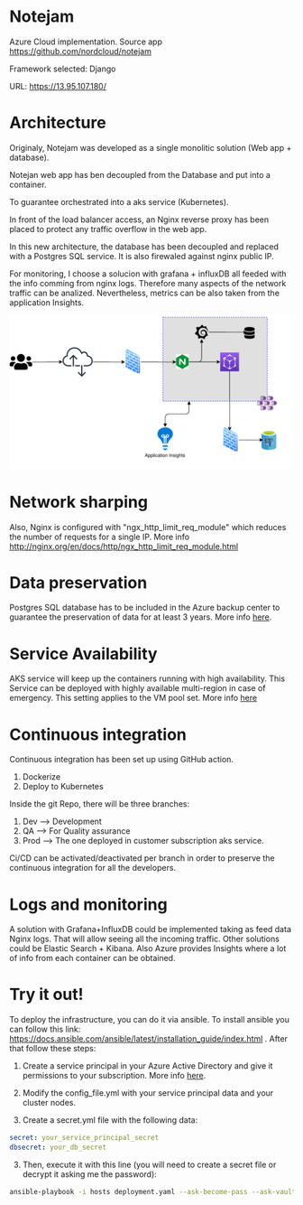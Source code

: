 # Notejam
Azure Cloud implementation. Source app https://github.com/nordcloud/notejam

Framework selected: Django

URL: https://13.95.107.180/ 

# Architecture
Originaly, Notejam was developed as a single monolitic solution (Web app + database).

Notejan web app has ben decoupled from the Database and put into a container.

To guarantee orchestrated into a aks service (Kubernetes).

In front of the load balancer access, an Nginx reverse proxy has been placed to protect any traffic overflow in the web app.

In this new architecture, the database has been decoupled and replaced with a Postgres SQL service. It is also firewaled against nginx public IP. 

For monitoring, I choose a solucion with grafana + influxDB all feeded with the info comming from nginx logs. Therefore many aspects of the network traffic can be analized. Nevertheless, metrics can be also taken from the application Insights. 

![Alt text](./diagram/Architecture.svg)

# Network sharping

Also, Nginx is configured with "ngx_http_limit_req_module" which reduces the number of requests for a single IP. More info  http://nginx.org/en/docs/http/ngx_http_limit_req_module.html

# Data preservation

Postgres SQL database has to be included in the Azure backup center to guarantee the preservation of data for at least 3 years. More info [here](https://docs.microsoft.com/en-us/azure/backup/backup-azure-database-postgresql#:~:text=Go%20to%20Backup%20Center%20%2D%3E%20Overview,to%20Backup%20vaults%20%2D%3E%20Backup).

# Service Availability 

AKS service will keep up the containers running with high availability. This Service can be deployed with highly available multi-region in case of emergency. This setting applies to the VM pool set. More info [here](https://docs.microsoft.com/en-us/azure/aks/availability-zones)

# Continuous integration

Continuous integration has been set up using GitHub action. 
1) Dockerize
2) Deploy to Kubernetes

Inside the git Repo, there will be three branches:

1) Dev --> Development
2) QA --> For Quality assurance
3) Prod --> The one deployed in customer subscription aks service.

Ci/CD can be activated/deactivated per branch in order to preserve the continuous integration for all the developers.


# Logs and monitoring

A solution with Grafana+InfluxDB could be implemented taking as feed data Nginx logs. That will allow seeing all the incoming traffic. Other solutions could be Elastic Search + Kibana. Also Azure provides Insights where a lot of info from each container can be obtained.  


# Try it out!
To deploy the infrastructure, you can do it via ansible. To install ansible you can follow this link: https://docs.ansible.com/ansible/latest/installation_guide/index.html . After that follow these steps:

1) Create a service principal in your Azure Active Directory and give it permissions to your subscription. More info [here](https://docs.microsoft.com/en-us/azure/active-directory/develop/howto-create-service-principal-portal).

2) Modify the config_file.yml with your service principal data and your cluster nodes.

3) Create a secret.yml file with the following data:

```yaml
secret: your_service_principal_secret
dbsecret: your_db_secret
```


3) Then, execute it with this line (you will need to create a secret file or decrypt it asking me the password):

```bash
ansible-playbook -i hosts deployment.yaml --ask-become-pass --ask-vault-pass
```

